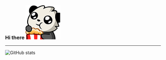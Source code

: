 ### Hi there ![test](/assets/pandapopcorn.png)

---

![GitHub stats](https://github-readme-stats.vercel.app/api?username=vcokltfre&count_private=true&theme=radical)
